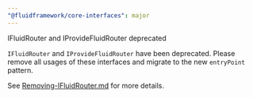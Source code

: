 ```yaml
---
"@fluidframework/core-interfaces": major
---
```


IFluidRouter and IProvideFluidRouter deprecated

`IFluidRouter` and `IProvideFluidRouter` have been deprecated. Please remove all usages of these interfaces and migrate to the new `entryPoint` pattern.

See [Removing-IFluidRouter.md](https://github.com/microsoft/FluidFramework/blob/main/packages/common/core-interfaces/Removing-IFluidRouter.md) for more details.

